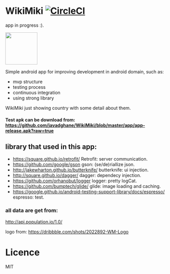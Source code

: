 # WikiMiki  [![CircleCI](https://circleci.com/gh/javadghane/WikiMiki/tree/master.svg?style=svg)](https://circleci.com/gh/javadghane/WikiMiki/tree/master)


app in progress :). 

<img src="https://d13yacurqjgara.cloudfront.net/users/248857/screenshots/2022892/dribbble_1x.jpg" width="100" >


Simple android app for improving development in android domain, such as:
+ mvp structure
+ testing process
+ continuous integration
+ using strong library 

WikiMiki just showing country with some detail about them.


#### Test apk can be download from: https://github.com/javadghane/WikiMiki/blob/master/app/app-release.apk?raw=true





## library that used in this app:
+ https://square.github.io/retrofit/ Retrofit: server communication. 
+ https://github.com/google/gson gson: (se/de)riallize json. 
+ http://jakewharton.github.io/butterknife/ butterknife: ui injection. 
+ http://square.github.io/dagger/ dagger: dependecy injection. 
+ https://github.com/orhanobut/logger logger: pretty logCat. 
+ https://github.com/bumptech/glide/ glide: image loading and caching. 
+ https://google.github.io/android-testing-support-library/docs/espresso/ espresso: test. 


### all data are get from: 
http://api.population.io/1.0/ 

logo from: https://dribbble.com/shots/2022892-WM-Logo
# Licence
MIT


